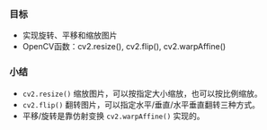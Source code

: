 ### 目标
- 实现旋转、平移和缩放图片
- OpenCV函数：cv2.resize(), cv2.flip(), cv2.warpAffine()

### 小结
- ``cv2.resize()`` 缩放图片，可以按指定大小缩放，也可以按比例缩放。
- ``cv2.flip()`` 翻转图片，可以指定水平/垂直/水平垂直翻转三种方式。
- 平移/旋转是靠仿射变换 ``cv2.warpAffine()`` 实现的。